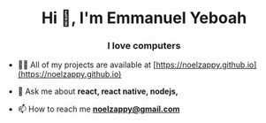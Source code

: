 <h1 align="center">Hi 👋, I'm Emmanuel Yeboah</h1>
<h3 align="center">I love computers</h3>

- 👨‍💻 All of my projects are available at [https://noelzappy.github.io](https://noelzappy.github.io)

- 💬 Ask me about **react, react native, nodejs,**

- 📫 How to reach me **noelzappy@gmail.com**
